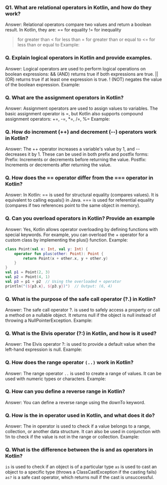 ### Q1. What are relational operators in Kotlin, and how do they work?
Answer: Relational operators compare two values and return a boolean result. In Kotlin, they are:
== for equality
!= for inequality
> for greater than
< for less than
>= for greater than or equal to
<= for less than or equal to Example:

### Q. Explain logical operators in Kotlin and provide examples.
Answer: Logical operators are used to perform logical operations on boolean expressions:
&& (AND) returns true if both expressions are true.
|| (OR) returns true if at least one expression is true.
! (NOT) negates the value of the boolean expression. Example:

### Q. What are the assignment operators in Kotlin?
Answer: Assignment operators are used to assign values to variables. The basic assignment operator is =, but Kotlin also supports compound assignment operators:
+=, -=, *=, /=, %= Example:

### Q. How do increment (++) and decrement (--) operators work in Kotlin?
Answer: The ++ operator increases a variable's value by 1, and -- decreases it by 1. These can be used in both prefix and postfix forms:
Prefix: Increments or decrements before returning the value.
Postfix: Increments or decrements after returning the value.

### Q. How does the == operator differ from the === operator in Kotlin?
Answer: In Kotlin:
== is used for structural equality (compares values). It is equivalent to calling equals() in Java.
=== is used for referential equality (compares if two references point to the same object in memory).

### Q. Can you overload operators in Kotlin? Provide an example

Answer: Yes, Kotlin allows operator overloading by defining functions with special keywords. For example, you can overload the + operator for a custom class by implementing the plus() function. Example:

```Kotlin
class Point(val x: Int, val y: Int) {
    operator fun plus(other: Point): Point {
        return Point(x + other.x, y + other.y)
    }
}
val p1 = Point(2, 3)
val p2 = Point(4, 1)
val p3 = p1 + p2  // Using the overloaded + operator
println("(${p3.x}, ${p3.y})")  // Output: (6, 4)
```

### Q. What is the purpose of the safe call operator (?.) in Kotlin?
Answer: The safe call operator ?. is used to safely access a property or call a method on a nullable object. It returns null if the object is null instead of throwing a NullPointerException. Example:

### Q.  What is the Elvis operator (?:) in Kotlin, and how is it used?

Answer: The Elvis operator ?: is used to provide a default value when the left-hand expression is null. Example:

### Q. How does the range operator `(..)` work in Kotlin?

Answer: The range operator `..` is used to create a range of values. It can be used with numeric types or characters. Example:

### Q. How can you define a reverse range in Kotlin?

Answer: You can define a reverse range using the downTo keyword.

### Q. How is the in operator used in Kotlin, and what does it do?

Answer: The in operator is used to check if a value belongs to a range, collection, or another data structure. It can also be used in conjunction with !in to check if the value is not in the range or collection. Example:

### Q. What is the difference between the is and as operators in Kotlin?

`is` is used to check if an object is of a particular type
`as` is used to cast an object to a specific type (throws a ClassCastException if the casting fails)
`as?` is a safe cast operator, which returns null if the cast is unsuccessful. 